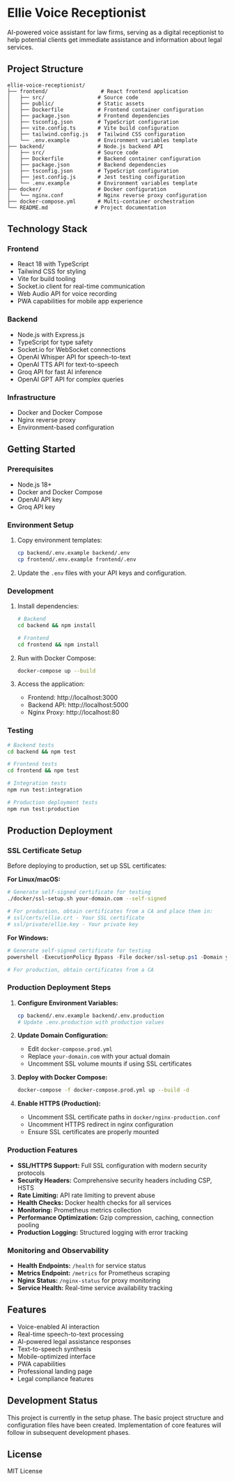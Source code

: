# Ellie Voice Receptionist

AI-powered voice assistant for law firms, serving as a digital receptionist to help potential clients get immediate assistance and information about legal services.

## Project Structure

```
ellie-voice-receptionist/
├── frontend/                 # React frontend application
│   ├── src/                 # Source code
│   ├── public/              # Static assets
│   ├── Dockerfile           # Frontend container configuration
│   ├── package.json         # Frontend dependencies
│   ├── tsconfig.json        # TypeScript configuration
│   ├── vite.config.ts       # Vite build configuration
│   ├── tailwind.config.js   # Tailwind CSS configuration
│   └── .env.example         # Environment variables template
├── backend/                 # Node.js backend API
│   ├── src/                 # Source code
│   ├── Dockerfile           # Backend container configuration
│   ├── package.json         # Backend dependencies
│   ├── tsconfig.json        # TypeScript configuration
│   ├── jest.config.js       # Jest testing configuration
│   └── .env.example         # Environment variables template
├── docker/                  # Docker configuration
│   └── nginx.conf           # Nginx reverse proxy configuration
├── docker-compose.yml       # Multi-container orchestration
└── README.md               # Project documentation
```

## Technology Stack

### Frontend
- React 18 with TypeScript
- Tailwind CSS for styling
- Vite for build tooling
- Socket.io client for real-time communication
- Web Audio API for voice recording
- PWA capabilities for mobile app experience

### Backend
- Node.js with Express.js
- TypeScript for type safety
- Socket.io for WebSocket connections
- OpenAI Whisper API for speech-to-text
- OpenAI TTS API for text-to-speech
- Groq API for fast AI inference
- OpenAI GPT API for complex queries

### Infrastructure
- Docker and Docker Compose
- Nginx reverse proxy
- Environment-based configuration

## Getting Started

### Prerequisites
- Node.js 18+
- Docker and Docker Compose
- OpenAI API key
- Groq API key

### Environment Setup

1. Copy environment templates:
   ```bash
   cp backend/.env.example backend/.env
   cp frontend/.env.example frontend/.env
   ```

2. Update the `.env` files with your API keys and configuration.

### Development

1. Install dependencies:
   ```bash
   # Backend
   cd backend && npm install
   
   # Frontend
   cd frontend && npm install
   ```

2. Run with Docker Compose:
   ```bash
   docker-compose up --build
   ```

3. Access the application:
   - Frontend: http://localhost:3000
   - Backend API: http://localhost:5000
   - Nginx Proxy: http://localhost:80

### Testing

```bash
# Backend tests
cd backend && npm test

# Frontend tests
cd frontend && npm test

# Integration tests
npm run test:integration

# Production deployment tests
npm run test:production
```

## Production Deployment

### SSL Certificate Setup

Before deploying to production, set up SSL certificates:

**For Linux/macOS:**
```bash
# Generate self-signed certificate for testing
./docker/ssl-setup.sh your-domain.com --self-signed

# For production, obtain certificates from a CA and place them in:
# ssl/certs/ellie.crt - Your SSL certificate
# ssl/private/ellie.key - Your private key
```

**For Windows:**
```powershell
# Generate self-signed certificate for testing
powershell -ExecutionPolicy Bypass -File docker/ssl-setup.ps1 -Domain your-domain.com -SelfSigned

# For production, obtain certificates from a CA
```

### Production Deployment Steps

1. **Configure Environment Variables:**
   ```bash
   cp backend/.env.example backend/.env.production
   # Update .env.production with production values
   ```

2. **Update Domain Configuration:**
   - Edit `docker-compose.prod.yml`
   - Replace `your-domain.com` with your actual domain
   - Uncomment SSL volume mounts if using SSL certificates

3. **Deploy with Docker Compose:**
   ```bash
   docker-compose -f docker-compose.prod.yml up --build -d
   ```

4. **Enable HTTPS (Production):**
   - Uncomment SSL certificate paths in `docker/nginx-production.conf`
   - Uncomment HTTPS redirect in nginx configuration
   - Ensure SSL certificates are properly mounted

### Production Features

- **SSL/HTTPS Support:** Full SSL configuration with modern security protocols
- **Security Headers:** Comprehensive security headers including CSP, HSTS
- **Rate Limiting:** API rate limiting to prevent abuse
- **Health Checks:** Docker health checks for all services
- **Monitoring:** Prometheus metrics collection
- **Performance Optimization:** Gzip compression, caching, connection pooling
- **Production Logging:** Structured logging with error tracking

### Monitoring and Observability

- **Health Endpoints:** `/health` for service status
- **Metrics Endpoint:** `/metrics` for Prometheus scraping
- **Nginx Status:** `/nginx-status` for proxy monitoring
- **Service Health:** Real-time service availability tracking

## Features

- Voice-enabled AI interaction
- Real-time speech-to-text processing
- AI-powered legal assistance responses
- Text-to-speech synthesis
- Mobile-optimized interface
- PWA capabilities
- Professional landing page
- Legal compliance features

## Development Status

This project is currently in the setup phase. The basic project structure and configuration files have been created. Implementation of core features will follow in subsequent development phases.

## License

MIT License